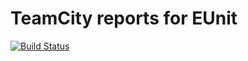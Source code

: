 TeamCity reports for EUnit
==========================

[![Build Status](https://travis-ci.org/deadok22/eunit_teamcity_reports.png)](https://travis-ci.org/deadok22/eunit_teamcity_reports)

